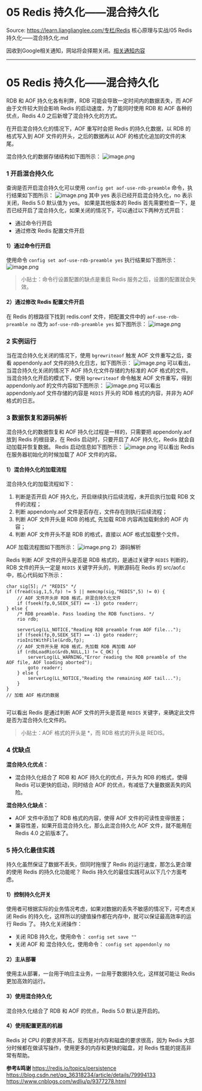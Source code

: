 # 05 Redis 持久化——混合持久化 

Source: https://learn.lianglianglee.com/专栏/Redis 核心原理与实战/05 Redis 持久化——混合持久化.md

因收到Google相关通知，网站将会择期关闭。[相关通知内容](https://lumendatabase.org/notices/44265620)

---

# 05 Redis 持久化——混合持久化

RDB 和 AOF 持久化各有利弊，RDB 可能会导致一定时间内的数据丢失，而 AOF 由于文件较大则会影响 Redis 的启动速度，为了能同时使用 RDB 和 AOF 各种的优点，Redis 4.0 之后新增了混合持久化的方式。

在开启混合持久化的情况下，AOF 重写时会把 Redis 的持久化数据，以 RDB 的格式写入到 AOF 文件的开头，之后的数据再以 AOF 的格式化追加的文件的末尾。

混合持久化的数据存储结构如下图所示： ![image.png](assets/2020-02-24-122549.png)

### 1 开启混合持久化

查询是否开启混合持久化可以使用 `config get aof-use-rdb-preamble` 命令，执行结果如下图所示： ![image.png](assets/2020-02-24-122552.png) 其中 yes 表示已经开启混合持久化，no 表示关闭，Redis 5.0 默认值为 yes。 如果是其他版本的 Redis 首先需要检查一下，是否已经开启了混合持久化，如果关闭的情况下，可以通过以下两种方式开启：

* 通过命令行开启
* 通过修改 Redis 配置文件开启

#### 1）通过命令行开启

使用命令 `config set aof-use-rdb-preamble yes` 执行结果如下图所示： ![image.png](assets/2020-02-24-122553.png)

> 小贴士：命令行设置配置的缺点是重启 Redis 服务之后，设置的配置就会失效。

#### 2）通过修改 Redis 配置文件开启

在 Redis 的根路径下找到 redis.conf 文件，把配置文件中的 `aof-use-rdb-preamble no` 改为 `aof-use-rdb-preamble yes` 如下图所示： ![image.png](assets/2020-02-24-122555.png)

### 2 实例运行

当在混合持久化关闭的情况下，使用 `bgrewriteaof` 触发 AOF 文件重写之后，查看 appendonly.aof 文件的持久化日志，如下图所示： ![image.png](assets/2020-02-24-122556.png) 可以看出，当混合持久化关闭的情况下 AOF 持久化文件存储的为标准的 AOF 格式的文件。 当混合持久化开启的模式下，使用 `bgrewriteaof` 命令触发 AOF 文件重写，得到 appendonly.aof 的文件内容如下图所示： ![image.png](assets/2020-02-24-122557.png) 可以看出 appendonly.aof 文件存储的内容是 `REDIS` 开头的 RDB 格式的内容，并非为 AOF 格式的日志。

### 3 数据恢复和源码解析

混合持久化的数据恢复和 AOF 持久化过程是一样的，只需要把 appendonly.aof 放到 Redis 的根目录，在 Redis 启动时，只要开启了 AOF 持久化，Redis 就会自动加载并恢复数据。 Redis 启动信息如下图所示： ![image.png](assets/2020-02-24-122558.png) 可以看出 Redis 在服务器初始化的时候加载了 AOF 文件的内容。

#### 1）混合持久化的加载流程

混合持久化的加载流程如下：

1. 判断是否开启 AOF 持久化，开启继续执行后续流程，未开启执行加载 RDB 文件的流程；
2. 判断 appendonly.aof 文件是否存在，文件存在则执行后续流程；
3. 判断 AOF 文件开头是 RDB 的格式, 先加载 RDB 内容再加载剩余的 AOF 内容；
4. 判断 AOF 文件开头不是 RDB 的格式，直接以 AOF 格式加载整个文件。

AOF 加载流程图如下图所示： ![image.png](assets/2020-02-24-122601.png) 2）源码解析

Redis 判断 AOF 文件的开头是否是 RDB 格式的，是通过关键字 `REDIS` 判断的，RDB 文件的开头一定是 `REDIS` 关键字开头的，判断源码在 Redis 的 src/aof.c 中，核心代码如下所示：

```
char sig[5]; /* "REDIS" */
if (fread(sig,1,5,fp) != 5 || memcmp(sig,"REDIS",5) != 0) {
    // AOF 文件开头非 RDB 格式，非混合持久化文件
    if (fseek(fp,0,SEEK_SET) == -1) goto readerr;
} else {
    /* RDB preamble. Pass loading the RDB functions. */
    rio rdb;

    serverLog(LL_NOTICE,"Reading RDB preamble from AOF file...");
    if (fseek(fp,0,SEEK_SET) == -1) goto readerr;
    rioInitWithFile(&rdb,fp);
    // AOF 文件开头是 RDB 格式，先加载 RDB 再加载 AOF
    if (rdbLoadRio(&rdb,NULL,1) != C_OK) {
        serverLog(LL_WARNING,"Error reading the RDB preamble of the AOF file, AOF loading aborted");
        goto readerr;
    } else {
        serverLog(LL_NOTICE,"Reading the remaining AOF tail...");
    }
}
// 加载 AOF 格式的数据


```

可以看出 Redis 是通过判断 AOF 文件的开头是否是 `REDIS` 关键字，来确定此文件是否为混合持久化文件的。

> 小贴士：AOF 格式的开头是 \*，而 RDB 格式的开头是 REDIS。

### 4 优缺点

**混合持久化优点：**

* 混合持久化结合了 RDB 和 AOF 持久化的优点，开头为 RDB 的格式，使得 Redis 可以更快的启动，同时结合 AOF 的优点，有减低了大量数据丢失的风险。

**混合持久化缺点：**

* AOF 文件中添加了 RDB 格式的内容，使得 AOF 文件的可读性变得很差；
* 兼容性差，如果开启混合持久化，那么此混合持久化 AOF 文件，就不能用在 Redis 4.0 之前版本了。

### 5 持久化最佳实践

持久化虽然保证了数据不丢失，但同时拖慢了 Redis 的运行速度，那怎么更合理的使用 Redis 的持久化功能呢？ Redis 持久化的最佳实践可从以下几个方面考虑。

#### 1）控制持久化开关

使用者可根据实际的业务情况考虑，如果对数据的丢失不敏感的情况下，可考虑关闭 Redis 的持久化，这样所以的键值操作都在内存中，就可以保证最高效率的运行 Redis 了。 持久化关闭操作：

* 关闭 RDB 持久化，使用命令： `config set save ""`
* 关闭 AOF 和 混合持久化，使用命令： `config set appendonly no`

#### 2）主从部署

使用主从部署，一台用于响应主业务，一台用于数据持久化，这样就可能让 Redis 更加高效的运行。

#### 3）使用混合持久化

混合持久化结合了 RDB 和 AOF 的优点，Redis 5.0 默认是开启的。

#### 4）使用配置更高的机器

Redis 对 CPU 的要求并不高，反而是对内存和磁盘的要求很高，因为 Redis 大部分时候都在做读写操作，使用更多的内存和更快的磁盘，对 Redis 性能的提高非常有帮助。

**参考&鸣谢** <https://redis.io/topics/persistence> <https://blog.csdn.net/qq_36318234/article/details/79994133> <https://www.cnblogs.com/wdliu/p/9377278.html>